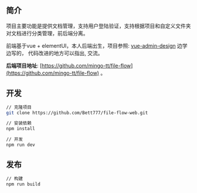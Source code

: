 
## 简介
项目主要功能是提供文档管理，支持用户登陆验证，支持根据项目和自定义文件夹对文档进行分类管理，前后端分离。

前端基于vue + elementUI，本人后端出生，项目参照: [vue-admin-design](https://github.com/baimingxuan/vue-admin-design) 边学边写的，
代码改进的地方可以指出, 交流。

**后端项目地址**: [https://github.com/mingo-tt/file-flow](https://github.com/mingo-tt/file-flow) 。



## 开发

``` bash
// 克隆项目
git clone https://github.com/Bett777/file-flow-web.git

// 安装依赖
npm install

// 开发
npm run dev
```



## 发布

```bash
// 构建
npm run build
```

